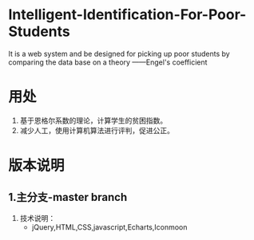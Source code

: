 # Intelligent-Identification-For-Poor-Students
It is a web system and be designed for picking up poor students by comparing the data  base on a theory ——Engel's coefficient

# 用处
1. 基于恩格尔系数的理论，计算学生的贫困指数。
2. 减少人工，使用计算机算法进行评判，促进公正。

# 版本说明

## 1.主分支-master branch
1. 技术说明：
    - jQuery,HTML,CSS,javascript,Echarts,Iconmoon
